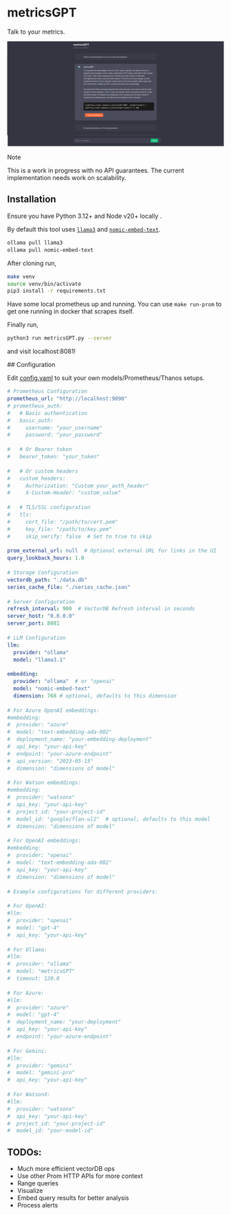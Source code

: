 # metricsGPT

Talk to your metrics.

<img src="./demo.png" alt="Demo" width="800" style="max-width: 100%;" />

> [!NOTE]
>
> This is a work in progress with no API guarantees. The current implementation needs work on scalability.

## Installation

Ensure you have Python 3.12+ and Node v20+ locally .

By default this tool uses [`llama3`](https://ollama.com/library/llama3) and [`nomic-embed-text`](https://ollama.com/library/nomic-embed-text).

```bash
ollama pull llama3
ollama pull nomic-embed-text
```

After cloning run,
```bash
make venv
source venv/bin/activate
pip3 install -r requirements.txt
```

Have some local prometheus up and running. You can use `make run-prom` to get one running in docker that scrapes itself.

Finally run,
```bash
python3 run metricsGPT.py --server
```
and visit localhost:8081!

## Configuration

Edit [config.yaml](./config.yaml) to suit your own models/Prometheus/Thanos setups.

```yaml
# Prometheus Configuration
prometheus_url: "http://localhost:9090"
# prometheus_auth:
#   # Basic authentication
#   basic_auth:
#     username: "your_username"
#     password: "your_password"
  
#   # Or Bearer token
#   bearer_token: "your_token"
  
#   # Or custom headers
#   custom_headers:
#     Authorization: "Custom your_auth_header"
#     X-Custom-Header: "custom_value"
  
#   # TLS/SSL configuration
#   tls:
#     cert_file: "/path/to/cert.pem"
#     key_file: "/path/to/key.pem"
#     skip_verify: false  # Set to true to skip 

prom_external_url: null  # Optional external URL for links in the UI
query_lookback_hours: 1.0

# Storage Configuration
vectordb_path: "./data.db"
series_cache_file: "./series_cache.json"

# Server Configuration
refresh_interval: 900  # VectorDB Refresh interval in seconds 
server_host: "0.0.0.0"
server_port: 8081

# LLM Configuration
llm:
  provider: "ollama"
  model: "llama3.1"

embedding:
  provider: "ollama"  # or "openai"
  model: "nomic-embed-text"
  dimension: 768 # optional, defaults to this dimension

# For Azure OpenAI embeddings:
#embedding:
#  provider: "azure"
#  model: "text-embedding-ada-002"
#  deployment_name: "your-embedding-deployment"
#  api_key: "your-api-key"
#  endpoint: "your-azure-endpoint"
#  api_version: "2023-05-15"  
#  dimension: "dimensions of model"

# For Watson embeddings:
#embedding:
#  provider: "watsonx"
#  api_key: "your-api-key"
#  project_id: "your-project-id"
#  model_id: "google/flan-ul2"  # optional, defaults to this model
#  dimension: "dimensions of model"

# For OpenAI embeddings:
#embedding:
#  provider: "openai"
#  model: "text-embedding-ada-002"
#  api_key: "your-api-key"
#  dimension: "dimensions of model"

# Example configurations for different providers:

# For OpenAI:
#llm:
#  provider: "openai"
#  model: "gpt-4"
#  api_key: "your-api-key"

# For Ollama:
#llm:
#  provider: "ollama"
#  model: "metricsGPT"
#  timeout: 120.0

# For Azure:
#llm:
#  provider: "azure"
#  model: "gpt-4"
#  deployment_name: "your-deployment"
#  api_key: "your-api-key"
#  endpoint: "your-azure-endpoint"

# For Gemini:
#llm:
#  provider: "gemini"
#  model: "gemini-pro"
#  api_key: "your-api-key"

# For WatsonX:
#llm:
#  provider: "watsonx"
#  api_key: "your-api-key"
#  project_id: "your-project-id"
#  model_id: "your-model-id"
```

## TODOs:
- Much more efficient vectorDB ops
- Use other Prom HTTP APIs for more context
- Range queries
- Visualize
- Embed query results for better analysis
- Process alerts